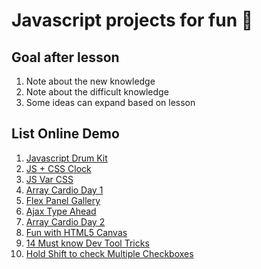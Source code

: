# Javascript projects for fun 🕺

## Goal after lesson

1. Note about the new knowledge
2. Note about the difficult knowledge
3. Some ideas can expand based on lesson

## List Online Demo

1. [Javascript Drum Kit](#)
2. [JS + CSS Clock](http://codepen.io/quangnd/full/qRVejz/)
3. [JS Var CSS](http://codepen.io/quangnd/full/jyKLQb/)
4. [Array Cardio Day 1](http://codepen.io/quangnd/full/YNOZpZ/)
5. [Flex Panel Gallery](http://codepen.io/quangnd/full/YNMzqZ/)
6. [Ajax Type Ahead](http://codepen.io/quangnd/full/xgNKmN/)
7. [Array Cardio Day 2](http://codepen.io/quangnd/pen/YNmqgM)
8. [Fun with HTML5 Canvas](http://codepen.io/quangnd/full/VpwPLG/)
9. [14 Must know Dev Tool Tricks](http://codepen.io/quangnd/full/OpJqXe/)
10. [Hold Shift to check Multiple Checkboxes]()


